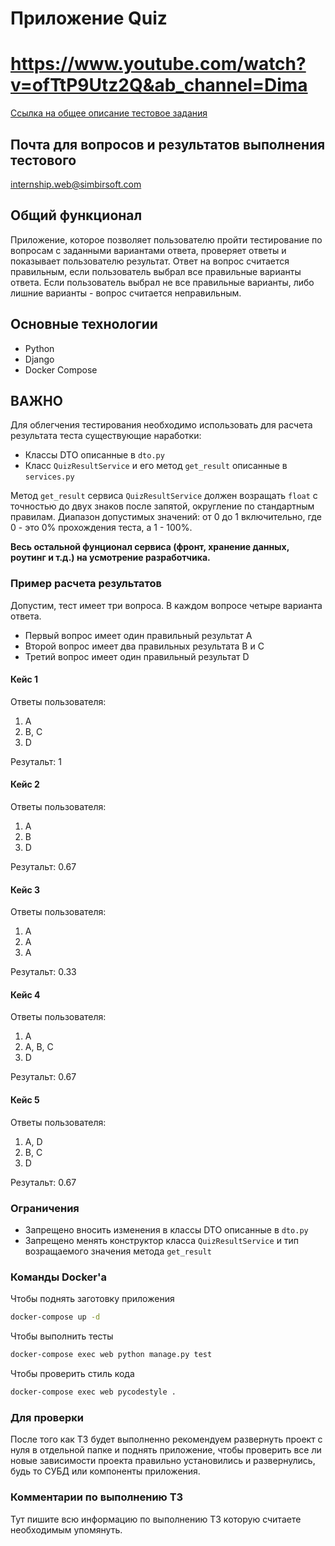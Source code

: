 # Приложение Quiz
# https://www.youtube.com/watch?v=ofTtP9Utz2Q&ab_channel=Dima
[Ссылка на общее описание тестовое задания](https://yadi.sk/i/F4eBBIin1a4AZA)

## Почта для вопросов и результатов выполнения тестового
[internship.web@simbirsoft.com](internship.web@simbirsoft.com)

## Общий функционал
Приложение, которое позволяет пользователю пройти тестирование по вопросам с
заданными вариантами ответа, проверяет ответы и показывает пользователю результат.
Ответ на вопрос считается правильным, если пользователь выбрал все правильные варианты ответа. Если пользователь выбрал не все правильные варианты, либо лишние варианты - вопрос считается неправильным.

## Основные технологии
* Python
* Django
* Docker Compose

## ВАЖНО
Для облегчения тестирования необходимо использовать для расчета результата теста существующие наработки:
* Классы DTO описанные в `dto.py`
* Класс `QuizResultService` и его метод `get_result` описанные в `services.py `

Метод `get_result` сервиса `QuizResultService` должен возращать `float` с точностью до двух знаков после запятой, округление по стандартным правилам. Диапазон допустимых значений: от 0 до 1 включительно, где 0 - это 0% прохождения теста, а 1 - 100%.

**Весь остальной фунционал сервиса (фронт, хранение данных, роутинг и т.д.) на усмотрение разработчика.**

### Пример расчета результатов
Допустим, тест имеет три вопроса. В каждом вопросе четыре варианта ответа.
* Первый вопрос имеет один правильный результат A
* Второй вопрос имеет два правильных результата B и C
* Третий вопрос имеет один правильный результат D

#### Кейс 1
Ответы пользователя:
1. A
2. B, C
3. D

Резутальт: 1

#### Кейс 2
Ответы пользователя:
1. A
2. B
3. D

Резутальт: 0.67

#### Кейс 3
Ответы пользователя:
1. A
2. A
3. A

Резутальт: 0.33

#### Кейс 4
Ответы пользователя:
1. A
2. A, B, C
3. D

Резутальт: 0.67

#### Кейс 5
Ответы пользователя:
1. A, D
2. B, C
3. D

Резутальт: 0.67

### Ограничения
* Запрещено вносить изменения в классы DTO описанные в `dto.py`
* Запрещено менять конструктор класса `QuizResultService` и тип возращаемого значения метода `get_result`


### Команды Docker'а
Чтобы поднять заготовку приложения
```sh
docker-compose up -d
```

Чтобы выполнить тесты
```sh
docker-compose exec web python manage.py test
```

Чтобы проверить стиль кода
```sh
docker-compose exec web pycodestyle .
```

### Для проверки
После того как ТЗ будет выполненно рекомендуем развернуть проект с нуля в отдельной папке и поднять приложение, чтобы проверить все ли новые зависимости проекта правильно установились и развернулись, будь то СУБД или компоненты приложения.

### Комментарии по выполнению ТЗ
Тут пишите всю информацию по выполнению ТЗ которую считаете необходимым упомянуть.
